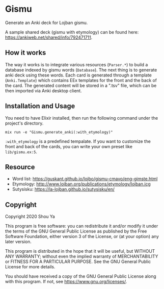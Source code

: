 # Gismu

Generate an Anki deck for Lojban gismu.

A sample shared deck (gismu with etymology) can be found here: <https://ankiweb.net/shared/info/792471711>.

## How it works

The way it works is to integrate various resources (`Parser.*`) to build a
database indexed by gismu words (`Database`). The next thing is to generate anki
deck using these words. Each card is generated through a template
(`Anki.Template`) which contains EEx templates for the front and the back of the
card. The generated content will be stored in a ".tsv" file, which can be then
imported via Anki desktop client.

## Installation and Usage

You need to have Elixir installed, then run the following command under the project's directory.

    mix run -e "Gismu.generate_anki(:with_etymology)"

`:with_etymology` is a predefined tempalate. If you want to customize the front and back of the cards, you can write your own preset like `lib/gismu.ex:5`.

## Resource

* Word list: https://guskant.github.io/lojbo/gismu-cmavo/eng-gimste.html
* Etymology: http://www.lojban.org/publications/etymology/lojban.icg
* Sutysisku: https://la-lojban.github.io/sutysisku/en/

## Copyright

Copyright 2020 Shou Ya

This program is free software: you can redistribute it and/or modify
it under the terms of the GNU General Public License as published by
the Free Software Foundation, either version 3 of the License, or
(at your option) any later version.

This program is distributed in the hope that it will be useful,
but WITHOUT ANY WARRANTY; without even the implied warranty of
MERCHANTABILITY or FITNESS FOR A PARTICULAR PURPOSE.  See the
GNU General Public License for more details.

You should have received a copy of the GNU General Public License
along with this program.  If not, see <https://www.gnu.org/licenses/>.
